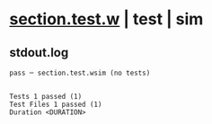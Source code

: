 # [section.test.w](../../../../../../examples/tests/sdk_tests/ui/section.test.w) | test | sim

## stdout.log
```log
pass ─ section.test.wsim (no tests)
 
 
Tests 1 passed (1)
Test Files 1 passed (1)
Duration <DURATION>
```

